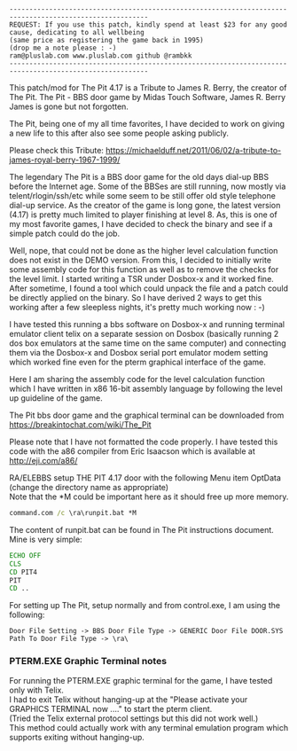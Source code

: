 ```
---------------------------------------------------------------------------------------------------------
REQUEST: If you use this patch, kindly spend at least $23 for any good cause, dedicating to all wellbeing
(same price as registering the game back in 1995)
(drop me a note please : -) 
ram@pluslab.com www.pluslab.com github @rambkk
---------------------------------------------------------------------------------------------------------
```

This patch/mod for The Pit 4.17 is a Tribute to James R. Berry, the creator of The Pit.
The Pit - BBS door game by Midas Touch Software, James R. Berry
James is gone but not forgotten. 

The Pit, being one of my all time favorites, I have decided to work on giving a new life to this after also see some people asking publicly.

Please check this Tribute: https://michaelduff.net/2011/06/02/a-tribute-to-james-royal-berry-1967-1999/

The legendary The Pit is a BBS door game for the old days dial-up BBS before the Internet age. Some of the BBSes are still running, now mostly via telent/rlogin/ssh/etc while some seem to be still offer old style telephone dial-up service.
As the creator of the game is long gone, the latest version (4.17) is pretty much limited to player finishing at level 8. As, this is one of my most favorite games, I have decided to check the binary and see if a simple patch could do the job.

Well, nope, that could not be done as the higher level calculation function does not exist in the DEMO version. From this, I decided to initially write some assembly code for this function as well as to remove the checks for the level limit. I started writing a TSR under Dosbox-x and it worked fine. After sometime, I found a tool which could unpack the file and a patch could be directly applied on the binary. So I have derived 2 ways to get this working after a few sleepless nights, it's pretty much working now : -)

I have tested this running a bbs software on Dosbox-x and running terminal emulator client telix on a separate session on Dosbox (basically running 2 dos box emulators at the same time on the same computer) and connecting them via the Dosbox-x and Dosbox serial port emulator modem setting which worked fine even for the pterm graphical interface of the game.

Here I am sharing the assembly code for the level calculation function which I have written in x86 16-bit assembly language by following the level up guideline of the game.


The Pit bbs door game and the graphical terminal can be downloaded from https://breakintochat.com/wiki/The_Pit

Please note that I have not formatted the code properly. I have tested this code with the a86 compiler from Eric Isaacson which is available at http://eji.com/a86/

RA/ELEBBS setup THE PIT 4.17 door with the following Menu item OptData (change the directory name as appropriate) \
Note that the \*M could be important here as it should free up more memory.
```bat
command.com /c \ra\runpit.bat *M
```
The content of runpit.bat can be found in The Pit instructions document. Mine is very simple:
```bat
ECHO OFF
CLS
CD PIT4
PIT
CD ..
```

For setting up The Pit, setup normally and from control.exe, I am using the following:
```
Door File Setting -> BBS Door File Type -> GENERIC Door File DOOR.SYS
Path To Door File Type -> \ra\
```

### PTERM.EXE Graphic Terminal notes
For running the PTERM.EXE graphic terminal for the game, I have tested only with Telix. \
I had to exit Telix without hanging-up at the "Please activate your GRAPHICS TERMINAL now ...." to start the pterm client. \
(Tried the Telix external protocol settings but this did not work well.) \
This method could actually work with any terminal emulation program which supports exiting without hanging-up.






